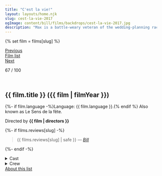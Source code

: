 ```yaml
---
title: "C'est la vie!"
layout: layouts/home.njk
slug: cest-la-vie-2017
ogImage: content/bill/films/backdrops/cest-la-vie-2017.jpg
description: "Max is a battle-weary veteran of the wedding-planning racket. His latest — and last — gig is a hell of a fête, involving stuffy period costumes for the caterers, a vain, hyper- sensitive singer who thinks he's a Gallic James Brown, and a morose, micromanaging groom determined to make Max's night as miserable as possible. But what makes the affair too bitter to endure is that Max's colleague and ostensible girlfriend, Joisette, seems to have written him off, coolly going about her professional duties while openly flirting with a much younger server. It's going to be a very long night… especially once the groom's aerial serenade gets underway."
---
```


{% set film = films[slug] %}

<nav class="films">
  <div class="prev">
    <a href="../the-handmaiden-2016"><i class="fa-solid fa-chevron-left fa-xs"></i> Previous</a>
  </div>
  <div>
    <a href="../">Film list</a>
  </div>
  <div class="next">
    <a href="../lucky-2017">Next <i class="fa-solid fa-chevron-right fa-xs"></i></a>
  </div>
</nav>

<p>67 / 100</p>

<article class="film slug-cest-la-vie-2017">
  <div class="backdrop-and-poster">
    <img class="poster" src="../films/posters/{{ slug }}.jpg" alt="">
    <img class="backdrop" src="../films/backdrops/{{ slug }}.jpg" alt="">
  </div>

  <h1>{{ film.title }} ({{ film | filmYear }})</h1>

  <p>
    {%- if film.language -%}Language: {{ film.language }}.{% endif %}
    Also known as Le Sens de la fête.
  </p>

  <p class="director">
    Directed by <strong>{{ film | directors }}</strong>
  </p>

  {%- if films.reviews[slug] -%}
    <blockquote> 
      {{ films.reviews[slug] | safe }} <em>—&nbsp;<a href="/bill">Bill</a></em>
    </blockquote> 
  {%- endif -%}

  <details>
    <summary>
      Cast
    </summary>
  <ul>
    {%- for cast in film.credits.cast -%}
      <li>
        {{ cast.name }} as <em>{{ cast.character }}</em>
      </li>
    {%- endfor -%}
  </ul>
  </details>

  <details>
    <summary>
      Crew
    </summary>
    <ul>
      {%- for crew in film.credits.crew -%}
        <li>
          {{ crew.name }} &mdash; <em>{{ crew.job }}</em>
        </li>
      {%- endfor -%}
    </ul>
  </details>
  
</article>
<footer>
  <a href="../about">About this list</a>
</footer>
